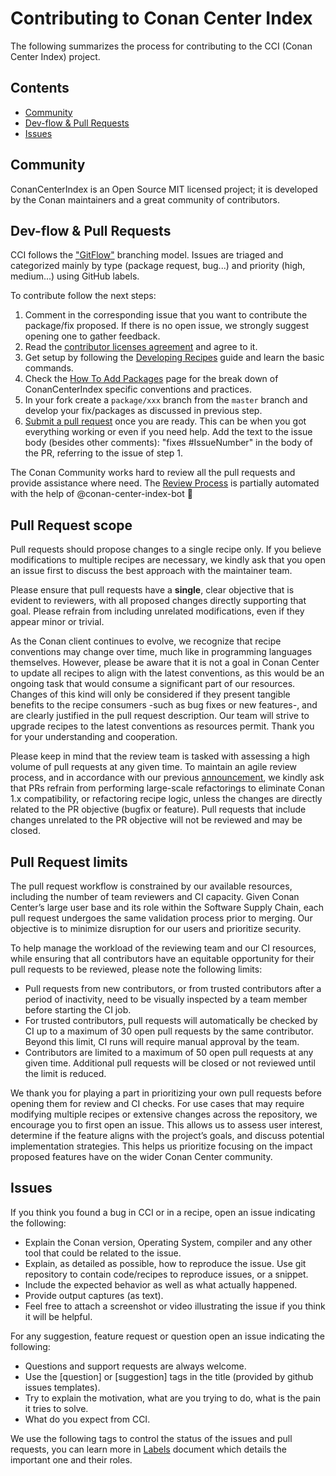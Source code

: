 # Contributing to Conan Center Index

The following summarizes the process for contributing to the CCI (Conan Center Index) project.

<!-- toc -->
## Contents

  * [Community](#community)
  * [Dev-flow & Pull Requests](#dev-flow--pull-requests)
  * [Issues](#issues)<!-- endToc -->

## Community

ConanCenterIndex is an Open Source MIT licensed project; it is developed by the Conan maintainers and a great community of contributors.

## Dev-flow & Pull Requests

CCI follows the ["GitFlow"](https://datasift.github.io/gitflow/IntroducingGitFlow.html) branching model.
Issues are triaged and categorized mainly by type (package request, bug...) and priority (high, medium...) using GitHub
labels.

To contribute follow the next steps:

1. Comment in the corresponding issue that you want to contribute the package/fix proposed. If there is no open issue, we strongly suggest
   opening one to gather feedback.
2. Read the [contributor licenses agreement](https://cla-assistant.io/conan-io/conan-center-index) and agree to it.
3. Get setup by following the [Developing Recipes](docs/developing_recipes_locally.md) guide and learn the basic commands.
4. Check the [How To Add Packages](docs/adding_packages/README.md) page for the break down of ConanCenterIndex specific conventions and practices.
5. In your fork create a `package/xxx` branch from the `master` branch and develop
   your fix/packages as discussed in previous step.
6. [Submit a pull request](docs/adding_packages/README.md#submitting-a-package) once you are ready. This can be when you
   got everything working or even if you need help. Add the text to the issue body (besides other comments): "fixes #IssueNumber"
   in the body of the PR, referring to the issue of step 1.

The Conan Community works hard to review all the pull requests and provide assistance where need.
The [Review Process](docs/review_process.md) is partially automated with the help of @conan-center-index-bot :rocket:

## Pull Request scope

Pull requests should propose changes to a single recipe only. If you believe modifications
to multiple recipes are necessary, we kindly ask that you open an issue first to discuss
the best approach with the maintainer team.

Please ensure that pull requests have a **single**, clear objective that is evident to
reviewers, with all proposed changes directly supporting that goal. Please refrain from
including unrelated modifications, even if they appear minor or trivial.

As the Conan client continues to evolve, we recognize that recipe conventions may change
over time, much like in programming languages themselves. However, please be aware that it
is not a goal in Conan Center to update all recipes to align with the latest conventions,
as this would be an ongoing task that would consume a significant part of our resources.
Changes of this kind will only be considered if they present tangible benefits to the
recipe consumers -such as bug fixes or new features-, and are clearly justified in the
pull request description. Our team will strive to upgrade recipes to the latest
conventions as resources permit. Thank you for your understanding and cooperation.

Please keep in mind that the review team is tasked with assessing a high volume of pull
requests at any given time. To maintain an agile review process, and in accordance with
our previous
[announcement](https://github.com/conan-io/conan-center-index/discussions/25461), we
kindly ask that PRs refrain from performing large-scale refactorings to eliminate Conan
1.x compatibility, or refactoring recipe logic, unless the changes are directly related to
the PR objective (bugfix or feature). Pull requests that include changes unrelated to the
PR objective will not be reviewed and may be closed.

## Pull Request limits

The pull request workflow is constrained by our available resources, including the number
of team reviewers and CI capacity. Given Conan Center’s large user base and its role
within the Software Supply Chain, each pull request undergoes the same validation process
prior to merging. Our objective is to minimize disruption for our users and prioritize
security.

To help manage the workload of the reviewing team and our CI resources, while ensuring
that all contributors have an equitable opportunity for their pull requests to be
reviewed, please note the following limits:

- Pull requests from new contributors, or from trusted contributors after a period of
  inactivity, need to be visually inspected by a team member before starting the CI job.
- For trusted contributors, pull requests will automatically be checked by CI up to a
  maximum of 30 open pull requests by the same contributor. Beyond this limit, CI runs
  will require manual approval by the team.
- Contributors are limited to a maximum of 50 open pull requests at any given time.
  Additional pull requests will be closed or not reviewed until the limit is reduced. 

We thank you for playing a part in prioritizing your own pull requests before opening them
for review and CI checks. For use cases that may require modifying multiple recipes or
extensive changes across the repository, we encourage you to first open an issue. This
allows us to assess user interest, determine if the feature aligns with the project’s
goals, and discuss potential implementation strategies. This helps us prioritize focusing
on the impact proposed features have on the wider Conan Center community.

## Issues

If you think you found a bug in CCI or in a recipe, open an issue indicating the following:

- Explain the Conan version, Operating System, compiler and any other tool that could be related to the issue.
- Explain, as detailed as possible, how to reproduce the issue. Use git repository to contain code/recipes to reproduce issues, or a snippet.
- Include the expected behavior as well as what actually happened.
- Provide output captures (as text).
- Feel free to attach a screenshot or video illustrating the issue if you think it will be helpful.

For any suggestion, feature request or question open an issue indicating the following:

- Questions and support requests are always welcome.
- Use the [question] or [suggestion] tags in the title (provided by github issues templates).
- Try to explain the motivation, what are you trying to do, what is the pain it tries to solve.
- What do you expect from CCI.

We use the following tags to control the status of the issues and pull requests, you can learn more in [Labels](docs/labels.md) document
which details the important one and their roles.
